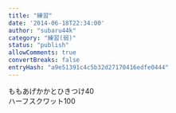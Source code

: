 ```yaml
---
title: "練習"
date: '2014-06-18T22:34:00'
author: "subaru44k"
category: "練習(弱)"
status: "publish"
allowComments: true
convertBreaks: false
entryHash: "a9e51391c4c5b32d27170416edfe0444"
---
```

ももあげかかとひきつけ40<br>
ハーフスクワット100
